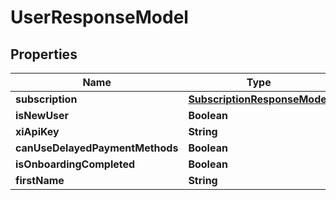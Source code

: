 

# UserResponseModel


## Properties

| Name | Type | Description | Notes |
|------------ | ------------- | ------------- | -------------|
|**subscription** | [**SubscriptionResponseModel**](SubscriptionResponseModel.md) |  |  |
|**isNewUser** | **Boolean** |  |  |
|**xiApiKey** | **String** |  |  |
|**canUseDelayedPaymentMethods** | **Boolean** |  |  |
|**isOnboardingCompleted** | **Boolean** |  |  |
|**firstName** | **String** |  |  [optional] |



